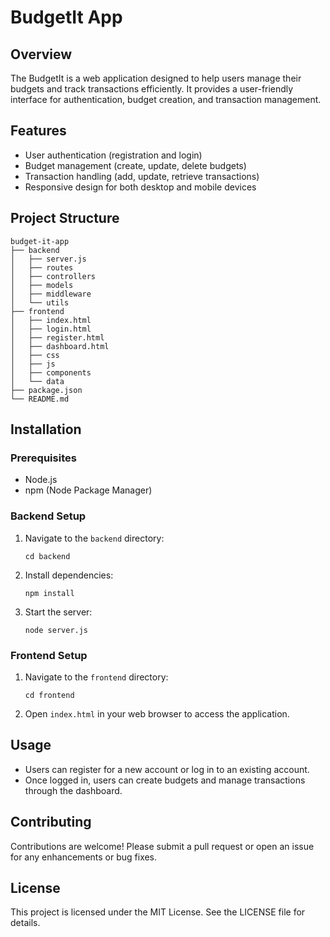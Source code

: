 # BudgetIt App

## Overview
The BudgetIt is a web application designed to help users manage their budgets and track transactions efficiently. It provides a user-friendly interface for authentication, budget creation, and transaction management.

## Features
- User authentication (registration and login)
- Budget management (create, update, delete budgets)
- Transaction handling (add, update, retrieve transactions)
- Responsive design for both desktop and mobile devices

## Project Structure
```
budget-it-app
├── backend
│   ├── server.js
│   ├── routes
│   ├── controllers
│   ├── models
│   ├── middleware
│   └── utils
├── frontend
│   ├── index.html
│   ├── login.html
│   ├── register.html
│   ├── dashboard.html
│   ├── css
│   ├── js
│   ├── components
│   └── data
├── package.json
└── README.md
```

## Installation

### Prerequisites
- Node.js
- npm (Node Package Manager)

### Backend Setup
1. Navigate to the `backend` directory:
   ```
   cd backend
   ```
2. Install dependencies:
   ```
   npm install
   ```
3. Start the server:
   ```
   node server.js
   ```

### Frontend Setup
1. Navigate to the `frontend` directory:
   ```
   cd frontend
   ```
2. Open `index.html` in your web browser to access the application.

## Usage
- Users can register for a new account or log in to an existing account.
- Once logged in, users can create budgets and manage transactions through the dashboard.

## Contributing
Contributions are welcome! Please submit a pull request or open an issue for any enhancements or bug fixes.

## License
This project is licensed under the MIT License. See the LICENSE file for details.